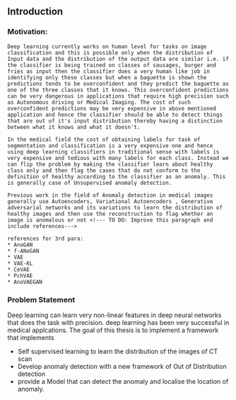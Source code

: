 ## Introduction

### Motivation:
    Deep learning currently works on human level for tasks on image classification and this is possible only when the distribution of Input data and the distribution of the output data are similar i.e. if the classifier is being trained on classes of sausages, burger and fries as input then the classifier does a very human like job in identifying only these classes but when a baguette is shown the predictions tends to be overconfident and they predict the baguette as one of the three classes that it knows. This overconfident predictions can be very dangerous in applications that require high precision such as Autonomous driving or Medical Imaging. The cost of such overconfident predictions may be very expensive in above mentioned application and hence the classifier should be able to detect things that are out of it's input distribution thereby having a distinction between what it knows and what it doesn't. 

    In the medical field the cost of obtaining labels for task of segmentation and classification is a very expensive one and hence using deep learning classifiers in traditional sense with labels is very expensive and tedious with many labels for each class. Instead we can flip the problem by making the classifier learn about healthy class only and then flag the cases that do not conform to the definition of healthy according to the classifier as an anomaly. This is generally case of Unsupervised anomaly detection. 

    Previous work in the field of Anomaly detection in medical images generally use Autoencoders, Variational Autoencoders , Generative adversarial networks and its variations to learn the distribution of healthy images and then use the reconstruction to flag whether an image is anomalous or not <!--- TO DO: Improve this paragraph and include references--->

    references for 3rd para:
    * AnoGAN
    * f-ANoGAN
    * VAE
    * VAE-KL
    * CeVAE
    * PchVAE
    * AnoVAEGAN
    
### Problem Statement

Deep learning can learn very non-linear features in deep neural networks that does the task with precision. deep learning has been very successful in medical applcations. The goal of this thesis is to implement a framework that implements

* Self supervised learning to learn the distribution of the images of CT scan
* Develop anomaly detection with a new framework of Out of Distribution detection
* provide a Model that can detect the anomaly and localise the location of anomaly.